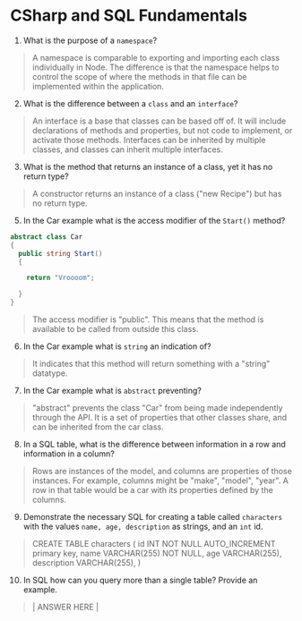 # CSharp and SQL Fundamentals
01. What is the purpose of a `namespace`?

  > A namespace is comparable to exporting and importing each class individually in Node. The difference is that the namespace helps to control the scope of where the methods in that file can be implemented within the application.

02. What is the difference between a `class` and an `interface`?

  > An interface is a base that classes can be based off of. It will include declarations of methods and properties, but not code to implement, or activate those methods. Interfaces can be inherited by multiple classes, and classes can inherit multiple interfaces.

03. What is the method that returns an instance of a class, yet it has no return type?

  > A constructor returns an instance of a class ("new Recipe") but has no return type.

05. In the Car example what is the access modifier of the `Start()` method?

  ```c#
  abstract class Car
  {
    public string Start()
    {

      return "Vroooom";

    }
  }
  ```

  > The access modifier is "public". This means that the method is available to be called from outside this class.

06. In the Car example what is `string` an indication of?

  > It indicates that this method will return something with a "string" datatype.

07. In the Car example what is `abstract` preventing?

  > "abstract" prevents the class "Car" from being made independently through the API. It is a set of properties that other classes share, and can be inherited from the car class.

08. In a SQL table, what is the difference between information in a row and information in a column?

  > Rows are instances of the model, and columns are properties of those instances. For example, columns might be "make", "model", "year". A row in that table would be a car with its properties defined by the columns.

09. Demonstrate the necessary SQL for creating a table called `characters` with the values `name, age, description` as strings, and an `int` id.

  > CREATE TABLE characters (
    id INT NOT NULL AUTO_INCREMENT primary key,
    name VARCHAR(255) NOT NULL,
    age VARCHAR(255),
    description VARCHAR(255),
  )

10. In SQL how can you query more than a single table? Provide an example.

  > | ANSWER HERE |
